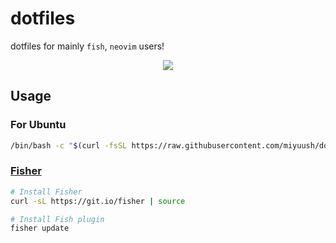 # dotfiles

dotfiles for mainly `fish`, `neovim` users!

<div align="center">
<img src="https://user-images.githubusercontent.com/47440342/152688712-6fe7893b-ec71-4d67-94d9-bdfab46cf328.gif">
</div>

## Usage

### For Ubuntu

```sh
/bin/bash -c "$(curl -fsSL https://raw.githubusercontent.com/miyuush/dotfiles/master/setup.sh)"
```

### [Fisher](https://github.com/jorgebucaran/fisher)

```sh
# Install Fisher
curl -sL https://git.io/fisher | source

# Install Fish plugin
fisher update
```
